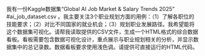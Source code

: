 我有一份Kaggle数据集“Global AI Job Market & Salary Trends 2025” #ai_job_dataset.csv 。我主要关注3个职业规划方面的用例：（1）了解各职位的技能要求；（2）对比不同国家的就业机会；（3）规划职业发展路径。我希望能将这个数据集可视化。请帮我读取提供的CSV文件，生成一个HTML格式的综合数据看板。看板需要包含数据可视化设计，重点展示与职业规划相关的分析，并显示数据集中的总记录数。数据看板要求使用浅色调。请提供可直接运行的HTML代码。